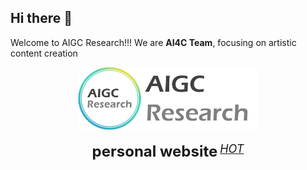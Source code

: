 ## Hi there 👋

Welcome to AIGC Research!!! We are **AI4C Team**, focusing on artistic content creation



<div align="center">
  <img src="./images/AIGC_Research_light.jpg" height="100"/>
  <div>&nbsp;</div>
  <div align="center">
    <b><font size="5">personal website</font></b>
    <sup>
      <a href="https://journey-zhuang.github.io/">
        <i><font size="4">HOT</font></i>
      </a>
    </sup>
</div>
<div>&nbsp;</div>
</div>




<!--

**Here are some ideas to get you started:**

🙋‍♀️ A short introduction - what is your organization all about?
🌈 Contribution guidelines - how can the community get involved?
👩‍💻 Useful resources - where can the community find your docs? Is there anything else the community should know?
🍿 Fun facts - what does your team eat for breakfast?
🧙 Remember, you can do mighty things with the power of [Markdown](https://docs.github.com/github/writing-on-github/getting-started-with-writing-and-formatting-on-github/basic-writing-and-formatting-syntax)
-->
